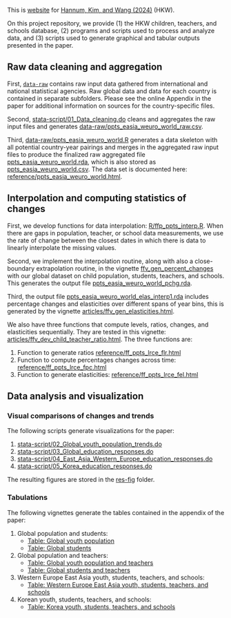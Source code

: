 This is [website](https://fanwangecon.github.io/PrjCompPPTS/) for [Hannum, Kim, and Wang (2024)](https://jeonghyeok-kim.github.io/assets/GlobalChildrenTeachersSchools_HannumKimWang.pdf) (HKW).

On this project repository, we provide (1) the HKW children, teachers, and schools database, (2) programs and scripts used to process and analyze data, and (3) scripts used to generate graphical and tabular outputs presented in the paper.

## Raw data cleaning and aggregation

First, [`data-raw`](https://github.com/FanWangEcon/PrjCompPPTS/tree/master/data-raw) contains raw input data gathered from international and national statistical agencies. Raw global data and data for each country is contained in separate subfolders. Please see the online Appendix in the paper for additional information on sources for the country-specific files.

Second, [stata-script/01_Data_cleaning.do](https://github.com/FanWangEcon/PrjCompPPTS/blob/master/stata-script/01_Data_cleaning.do) cleans and aggregates the raw input files and generates [data-raw/ppts_easia_weuro_world_raw.csv](https://github.com/FanWangEcon/PrjCompPPTS/blob/master/data-raw/ppts_easia_weuro_world_raw.csv).

Third, [data-raw/ppts_easia_weuro_world.R](https://github.com/FanWangEcon/PrjCompPPTS/blob/master/data-raw/ppts_easia_weuro_world.R) generates a data skeleton with all potential country-year pairings and merges in the aggregated raw input files to produce the finalized raw aggregated file [ppts_easia_weuro_world.rda](https://github.com/FanWangEcon/PrjCompPPTS/blob/master/data/ppts_easia_weuro_world.rda), which is also stored as [ppts_easia_weuro_world.csv](https://github.com/FanWangEcon/PrjCompPPTS/blob/master/data/ppts_easia_weuro_world.csv). The data set is documented here: [reference/ppts_easia_weuro_world.html](https://fanwangecon.github.io/PrjCompPPTS/reference/ppts_easia_weuro_world.html).

## Interpolation and computing statistics of changes

First, we develop functions for data interpolation: [R/ffp_ppts_interp.R](https://fanwangecon.github.io/PrjCompPPTS/reference/ff_ppts_interp_linear.html). When there are gaps in population, teacher, or school data measurements, we use the rate of change between the closest dates in which there is data to linearly interpolate the missing values.

Second, we implement the interpolation routine, along with also a close-boundary extrapolation routine, in the vignette [ffv_gen_percent_changes](https://fanwangecon.github.io/PrjCompPPTS/articles/ffv_gen_percent_changes.html) with our global dataset on child population, students, teachers, and schools. This generates the output file [ppts_easia_weuro_world_pchg.rda](https://github.com/FanWangEcon/PrjCompPPTS/blob/master/data/ppts_easia_weuro_world_pchg.rda).

Third, the output file [ppts_easia_weuro_world_elas_interp1.rda](https://github.com/FanWangEcon/PrjCompPPTS/blob/master/data/ppts_easia_weuro_world_elas_interp1.rda) includes percentage changes and elasticities over different spans of year bins, this is generated by the vignette [articles/ffv_gen_elasticities.html](https://fanwangecon.github.io/PrjCompPPTS/articles/ffv_gen_elasticities.html).

We also have three functions that compute levels, ratios, changes, and elasticities sequentially. They are tested in this vignette: [articles/ffv_dev_child_teacher_ratio.html](https://fanwangecon.github.io/PrjCompPPTS/articles/ffv_dev_child_teacher_ratio.html). The three functions are:

1. Function to generate ratios [reference/ff_ppts_lrce_flr.html](https://fanwangecon.github.io/PrjCompPPTS/reference/ff_ppts_lrce_flr.html)
2. Function to compute percentages changes across time: [reference/ff_ppts_lrce_fpc.html](https://fanwangecon.github.io/PrjCompPPTS/reference/ff_ppts_lrce_fpc.html)
3. Function to generate elasticities: [reference/ff_ppts_lrce_fel.html](https://fanwangecon.github.io/PrjCompPPTS/reference/ff_ppts_lrce_fel.html)


## Data analysis and visualization

### Visual comparisons of changes and trends

The following scripts generate visualizations for the paper:

1. [stata-script/02_Global_youth_population_trends.do](https://github.com/FanWangEcon/PrjCompPPTS/blob/master/stata-script/02_Global_youth_population_trends.do)
2. [stata-script/03_Global_education_responses.do](https://github.com/FanWangEcon/PrjCompPPTS/blob/master/stata-script/03_Global_education_responses.do)
3. [stata-script/04_East_Asia_Western_Europe_education_responses.do](https://github.com/FanWangEcon/PrjCompPPTS/blob/master/stata-script/04_East_Asia_Western_Europe_education_responses.do)
4. [stata-script/05_Korea_education_responses.do](https://github.com/FanWangEcon/PrjCompPPTS/blob/master/stata-script/05_Korea_education_responses.do)

The resulting figures are stored in the [res-fig](https://github.com/FanWangEcon/PrjCompPPTS/tree/master/res-fig) folder.

### Tabulations

The following vignettes generate the tables contained in the appendix of the paper:

1. Global population and students:
   - [Table: Global youth population](https://fanwangecon.github.io/PrjCompPPTS/articles/ffv_tab_global_pop.html)
   - [Table: Global students](https://fanwangecon.github.io/PrjCompPPTS/articles/ffv_tab_global_students.html)
2. Global population and teachers:
   - [Table: Global youth population and teachers](https://fanwangecon.github.io/PrjCompPPTS/articles/ffv_tab_global_pop_teachers.html)
   - [Table: Global students and teachers](https://fanwangecon.github.io/PrjCompPPTS/articles/ffv_tab_global_students_teachers.html)
3. Western Europe East Asia youth, students, teachers, and schools:
   - [Table: Western Europe East Asia youth, students, teachers, and schools](https://fanwangecon.github.io/PrjCompPPTS/articles/ffv_tab_weea_pop_teachers_schools.html)
4. Korean youth, students, teachers, and schools:
   - [Table: Korea youth, students, teachers, and schools](https://fanwangecon.github.io/PrjCompPPTS/articles/ffv_tab_korea_pop_teachers_schools.html)
